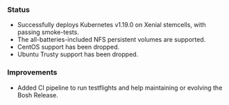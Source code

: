 ### Status

- Successfully deploys Kubernetes v1.19.0 on Xenial stemcells, with passing smoke-tests.
- The all-batteries-included NFS persistent volumes are supported.
- CentOS support has been dropped.
- Ubuntu Trusty support has been dropped.

### Improvements

- Added CI pipeline to run testflights and help maintaining or evolving the Bosh Release.
